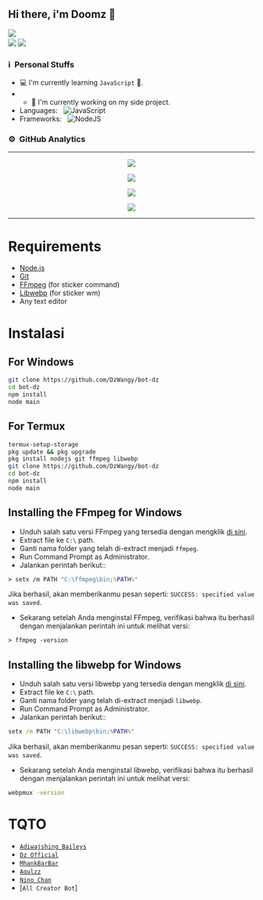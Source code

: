 ## Hi there, i'm Doomz 👋

<a href="https://github.com/DzWangy"><img src="https://cardivo.vercel.app/api?name=Dz Official&description=Hi, i'm Doomz and i'm just a newbie programmer nice to meet you all 🤗&image=https://telegra.ph/file/09d23565eb7e9979c8a62.jpg&usqp=CAU&backgroundColor=%23ecf0f1&Youtube=DEGES&github=DzWangy&pattern=leaf&colorPattern=%23eaeaea" /><a> <br />
[<img src="https://img.shields.io/badge/whatsapp-%808080.svg?&style=for-the-badge&logo=whatsapp&logoColor=white">](https://wa.me/6288226487112)
[<img src="https://img.shields.io/badge/instagram-%23E4405F.svg?&style=for-the-badge&logo=instagram&logoColor=white">](https://www.instagram.com/kuloruwet_/)

### ℹ &nbsp;Personal Stuffs
- 💻 I'm currently learning `JavaScript` 🚀.
- - 🔭 I'm currently working on my side project.
- Languages: &nbsp;
  ![JavaScript](https://img.shields.io/badge/JavaScript-323330?style=for-the-badge&logo=javascript&logoColor=F7DF1E)
- Frameworks: &nbsp;
  ![NodeJS](https://img.shields.io/badge/Node.js-43853D?style=for-the-badge&logo=node.js&logoColor=white)

### ⚙ &nbsp;GitHub Analytics

---

<p align="center">
  <a href="https://github.com/DzWangy"><img src="https://github-readme-stats.vercel.app/api?username=DzWangy&theme=tokyonight&show_icons=true" /></a>
  </p>
<p align="center">
  <a href="https://github.com/DzWangy"><img src="https://github-readme-streak-stats.herokuapp.com?user=DzWangy&theme=tokyonight&hide_border=false&properties=background&border=%239611C5FF" /><a>
  </p>
<p align="center">
  <a href="https://github.com/DzWangy"><img src="https://github-readme-stats.vercel.app/api/top-langs?username=DzWangy&theme=tokyonight&layout=compact" /></a>
  </p>
<p align="center">
  <a href="https://github.com/DzWangy"><img src="https://github-profile-trophy.vercel.app/?username=DzWangy&theme=radical&margin-w=20&no-bg=true&no-frame=false" /><a>
  </p>
  

------



# Requirements
* [Node.js](https://nodejs.org/en/)
* [Git](https://git-scm.com/downloads)
* [FFmpeg](https://github.com/BtbN/FFmpeg-Builds/releases) (for sticker command)
* [Libwebp](https://developers.google.com/speed/webp/download) (for sticker wm)
* Any text editor

# Instalasi
## For Windows
```bash
git clone https://github.com/DzWangy/bot-dz
cd bot-dz
npm install
node main
```
## For Termux
```bash
termux-setup-storage
pkg update && pkg upgrade
pkg install nodejs git ffmpeg libwebp 
git clone https://github.com/DzWangy/bot-dz
cd bot-dz
npm install
node main
```

## Installing the FFmpeg for Windows
* Unduh salah satu versi FFmpeg yang tersedia dengan mengklik [di sini](https://github.com/BtbN/FFmpeg-Builds/releases).
* Extract file ke `C:\` path.
* Ganti nama folder yang telah di-extract menjadi `ffmpeg`.
* Run Command Prompt as Administrator.
* Jalankan perintah berikut::
```cmd
> setx /m PATH "C:\ffmpeg\bin;%PATH%"
```
Jika berhasil, akan memberikanmu pesan seperti: `SUCCESS: specified value was saved`.
* Sekarang setelah Anda menginstal FFmpeg, verifikasi bahwa itu berhasil dengan menjalankan perintah ini untuk melihat versi:
```cmd
> ffmpeg -version
```


## Installing the libwebp for Windows
* Unduh salah satu versi libwebp yang tersedia dengan mengklik [di sini](https://developers.google.com/speed/webp/download).
* Extract file ke `C:\` path.
* Ganti nama folder yang telah di-extract menjadi `libwebp`.
* Run Command Prompt as Administrator.
* Jalankan perintah berikut::
```cmd
setx /m PATH "C:\libwebp\bin;%PATH%"
```
Jika berhasil, akan memberikanmu pesan seperti: `SUCCESS: specified value was saved`.
* Sekarang setelah Anda menginstal libwebp, verifikasi bahwa itu berhasil dengan menjalankan perintah ini untuk melihat versi:
```cmd
webpmux -version
```

# TQTO
* [`Adiwajshing Baileys`](https://github.com/adiwajshing/Baileys)
* [`Dz Official`](https://github.com/DzWangy)
* [`MhankBarBar`](https://github.com/MhankBarBar)
* [`Aqulzz`](https://github.com/zennn08)
* [`Nino Chan`](https://github.com/Nino-chan02)
* [`All Creator Bot`]
